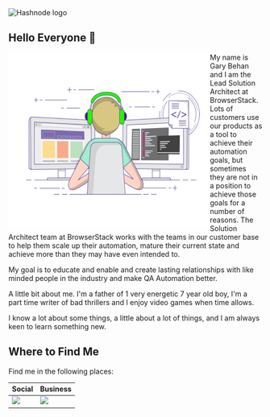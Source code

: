 <picture>
  <source media="(prefers-color-scheme: dark)" srcset="https://i.imgur.com/K6lQ71g.png">
  <img alt="Hashnode logo" src="https://i.imgur.com/ylBzP5K.png" width="1000" height="200">
</picture>

## Hello Everyone 👋
<div>
<img align="left" width="400" height="350" src="https://raw.githubusercontent.com/devSouvik/devSouvik/master/gif3.gif">

My name is Gary Behan and I am the Lead Solution Architect at BrowserStack. Lots of customers use our products as a tool to achieve their automation goals, but sometimes they are not in a position to achieve those goals for a number of reasons. The Solution Architect team at BrowserStack works with the teams in our customer base to help them scale up their automation, mature their current state and achieve more than they may have even intended to.

My goal is to educate and enable and create lasting relationships with like minded people in the industry and make QA Automation better.

A little bit about me. I'm a father of 1 very energetic 7 year old boy, I'm a part time writer of bad thrillers and I enjoy video games when time allows.

I know a lot about some things, a little about a lot of things, and I am always keen to learn something new. 

</div>

## Where to Find Me 

Find me in the following places:

| Social  | Business |
| ------------- | ------------- |
| <a href="https://www.discord.com/users/1085155718115643402"><img src="https://img.shields.io/badge/Discord-%235865F2.svg?style=for-the-badge&logo=discord&logoColor=white"></img></a>  | <a href="https://www.linkedin.com/in/gbehan/"><img src="https://img.shields.io/badge/linkedin-%230077B5.svg?style=for-the-badge&logo=linkedin&logoColor=white"></img></a>  |




<!---
garyb-bs/garyb-bs is a ✨ special ✨ repository because its `README.md` (this file) appears on your GitHub profile.
You can click the Preview link to take a look at your changes.
--->
